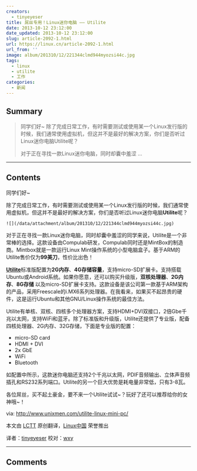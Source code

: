 ```yaml
---
creators:
  - tinyeyeser
title: 屌丝专用！Linux迷你电脑 —— Utilite
date: 2013-10-12 23:12:00
date_updated: 2013-10-12 23:12:00
slug: article-2092-1.html
url: https://linux.cn/article-2092-1.html
url_from: ''
image: album/201310/12/221344clmd944myozsi44c.jpg
tags:
  - linux
  - utilite
  - 工作
categories:
  - 新闻
---
```


## Summary

> 同学们好~
> 除了完成日常工作，有时需要测试或使用某一个Linux发行版的时候，我们通常使用虚拟机，但这并不是最好的解决方案，你们是否听过Linux迷你电脑Utilite呢？
> 
> 对于正在寻找一款Linux迷你电脑，同时却囊中羞涩 ...

***

<!-- more -->

## Contents

同学们好~

除了完成日常工作，有时需要测试或使用某一个Linux发行版的时候，我们通常使用虚拟机，但这并不是最好的解决方案，你们是否听过Linux迷你电脑**Utilite**呢？

 `![](/data/attachment/album/201310/12/221344clmd944myozsi44c.jpg)`

对于正在寻找一款Linux迷你电脑，同时却囊中羞涩的同学来说，Utilite是一个非常棒的选择。这款设备由Compulab研发，Compulab同时还是MintBox的制造商。Mintbox就是一款运行Linux Mint操作系统的小型电脑盒子。基于ARM的Utilite售价仅为**99美刀**，性价比出色！

[**Utilite**](http://utilite-computer.com/web/home)标准版配置为**2G内存**、**4G存储容量**，支持micro-SD扩展卡。支持搭载Ubuntu或Android系统。如果你愿意，还可以购买升级版，**双核处理器**、**2G内存**、**8G存储** 以及micro-SD扩展卡支持。这款设备是该公司第一款基于ARM架构的产品，采用Freescale的i.MX6系列处理器。在我看来，如果买不起昂贵的硬件，这是运行Ubuntu和其他GNU/Linux操作系统的最佳方法。

Utilite有单核、双核、四核多个处理器方案，支持HDMI+DVI双接口，2倍Gbe千兆以太网，支持WiFi和蓝牙。除了标准版和升级版，Utilite还提供了专业版，配备四核处理器、2G内存、32G存储，下面是专业版的配置：

* micro-SD card
* HDMI + DVI
* 2x GbE
* WiFi
* Bluetooth

如配置中所示，这款迷你电脑还支持2个千兆以太网，PDIF音频输出、立体声音频插孔和RS232系列端口。Utilite的另一个巨大优势是耗电量非常低，只有3-8瓦。

各位屌丝，买不起土豪金，要不来一个Utilite试试~？玩好了还可以推荐给你的女神哦~！

 

via: <http://www.unixmen.com/utilite-linux-mini-pc/>

本文由 [LCTT](https://github.com/LCTT/TranslateProject) 原创翻译，[Linux中国](https://linux.cn/) 荣誉推出

译者：[tinyeyeser](https://github.com/tinyeyeser) 校对：[wxy](https://github.com/wxy)

***

## Comments

